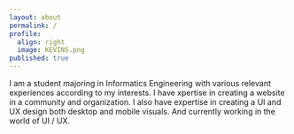 ```yaml
---
layout: about
permalink: /
profile:
  align: right
  image: KEVINS.png
published: true
---
```

I am a student majoring in Informatics Engineering with various relevant experiences according to my interests. I have xpertise in creating a website in a community and organization. I also have expertise in creating a UI and UX design both desktop and mobile visuals. And currently working in the world of UI / UX.
